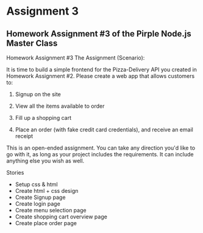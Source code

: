 # Assignment 3
## Homework Assignment #3 of the Pirple Node.js Master Class

Homework Assignment #3
The Assignment (Scenario):

It is time to build a simple frontend for the Pizza-Delivery API you created in Homework Assignment #2. Please create a web app that allows customers to:

1. Signup on the site

2. View all the items available to order

3. Fill up a shopping cart

4. Place an order (with fake credit card credentials), and receive an email receipt

This is an open-ended assignment. You can take any direction you'd like to go with it, as long as your project includes the requirements. It can include anything else you wish as well. 

Stories
- Setup css & html
- Create html + css design
- Create Signup page
- Create login page
- Create menu selection page
- Create shopping cart overview page
- Create place order page
